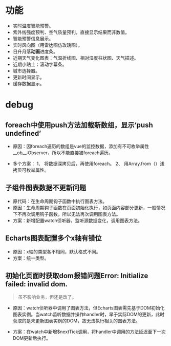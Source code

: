 # 功能
- 实时温度智能预警。
- 紫外线强度预判、空气质量预判，直接显示结果而非数值。
- 智能预警信息展示。
- 实时风向图（用雷达图仿玫瑰图）。
- 日升月落**动画**进度条。
- 近期天气变化图表：气温折线图、相对湿度柱状图、天气描述。
- 近期小贴士：滚动字幕条。
- 城市选择器。
- 更新时间显示。
- 缓存数据显示。
# debug
## foreach中使用push方法加载新数组，显示‘push undefined’
- 原因：因foreach遍历的数组是vue的监控数据，添加有不可枚举属性__ob__:Observer，所以不能直接被foreach遍历。

- 多个方案：
1、 将数据深拷贝后，再使用foreach。
2、 用Array.from（）浅拷贝可枚举属性。
## 子组件图表数据不更新问题
- 原代码：在生命周期钩子函数中执行图表方法。
- 原因：生命周期钩子函数在页面初始化执行，如页面内容部分更新，一般情况下不再次调用钩子函数，所以无法再次调用图表方法。
- 方案：新增配置watch侦听器，监听源数据变化，调用图表方法。
## Echarts图表配置多个x轴有错位
- 原因：x轴的类型各不相同，默认格式不同。
- 方案：统一类型。
## 初始化页面时获取dom报错问题Error: Initialize failed: invalid dom.
> 虽不影响业务，但还是改了。

- 原因：watch侦听器中调用了图表方法，但Echarts图表需先基于DOM初始化图表实例。当watch监听数据并操作handler时，早于实际DOM的更新，此时获取的是未更新图表实例的DOM，故无法执行相关的图表方法。

- 方案：在watch中新增$nextTick调用，将handler中调用的方法延迟至下一次DOM更新后执行。
